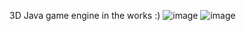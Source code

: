 3D Java game engine in the works :)
![image](https://user-images.githubusercontent.com/54224752/234647824-d761f60d-f7c2-452b-80ca-f0aebd3e6e68.png)
![image](https://user-images.githubusercontent.com/54224752/234652009-08d7749d-b43b-4f3d-9bc6-83edcf3ebbf6.png)

